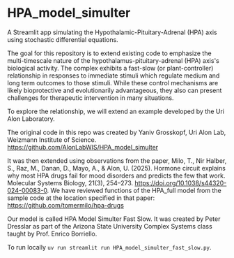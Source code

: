 # HPA_model_simulter
A Streamlit app simulating the Hypothalamic-Pituitary-Adrenal (HPA) axis using stochastic differential equations.

The goal for this repository is to extend existing code to emphasize the multi-timescale nature of the hypothalamus-pituitary-adrenal (HPA) axis's biological activity. The complex exhibits a fast-slow (or plant-controller) relationship in responses to immediate stimuli which regulate medium and long term outcomes to those stimuli. While these control mechanisms are likely bioprotective and evolutionarily advantageous, they also can present challenges for therapeutic intervention in many situations.
 
To explore the relationship, we will extend an example developed by the Uri Alon Laboratory.

The original code in this repo was created by Yaniv Grosskopf, Uri Alon Lab, Weizmann Institute of Science. 
https://github.com/AlonLabWIS/HPA_model_simulter

It was then extended using observations from the paper, Milo, T., Nir Halber, S., Raz, M., Danan, D., Mayo, A., & Alon, U. (2025). Hormone circuit explains why most HPA drugs fail for mood disorders and predicts the few that work. Molecular Systems Biology, 21(3), 254–273. https://doi.org/10.1038/s44320-024-00083-0. We have reviewed functions of the HPA_full model from the sample code at the location specified in that paper: https://github.com/tomermilo/hpa-drugs

Our model is called HPA Model Simulter Fast Slow. It was created by Peter Dresslar as part of the Arizona State University Complex Systems class taught by Prof. Enrico Borriello.

To run locally `uv run streamlit run HPA_model_simulter_fast_slow.py`.
